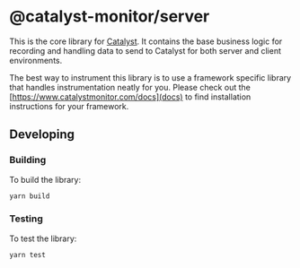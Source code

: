 # @catalyst-monitor/server

This is the core library for [Catalyst](https://www.catalystmonitor.com). It contains the base business logic for recording and handling data to send to Catalyst for both server and client environments.

The best way to instrument this library is to use a framework specific library that handles instrumentation neatly for you. Please check out the [https://www.catalystmonitor.com/docs](docs) to find installation instructions for your framework.

## Developing

### Building

To build the library:

```bash
yarn build
```

### Testing

To test the library:

```bash
yarn test
```
